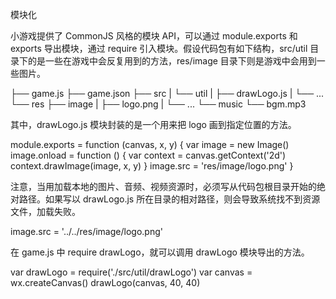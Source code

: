 
模块化

小游戏提供了 CommonJS 风格的模块 API，可以通过 module.exports 和 exports 导出模块，通过 require 引入模块。假设代码包有如下结构，src/util 目录下的是一些在游戏中会反复用到的方法，res/image 目录下则是游戏中会用到一些图片。

├── game.js
├── game.json
├── src
|   └── util
|       ├── drawLogo.js
|       └── ...
└── res
    ├── image
    |   ├── logo.png
    |   └── ...
    └── music
        └── bgm.mp3

其中，drawLogo.js 模块封装的是一个用来把 logo 画到指定位置的方法。

module.exports = function (canvas, x, y) {
    var image = new Image()
    image.onload = function () {
        var context = canvas.getContext('2d')
        context.drawImage(image, x, y)
    }
    image.src = 'res/image/logo.png'
}

注意，当用加载本地的图片、音频、视频资源时，必须写从代码包根目录开始的绝对路径。如果写以 drawLogo.js 所在目录的相对路径，则会导致系统找不到资源文件，加载失败。

image.src = '../../res/image/logo.png'

在 game.js 中 require drawLogo，就可以调用 drawLogo 模块导出的方法。

var drawLogo = require('./src/util/drawLogo')
var canvas = wx.createCanvas()
drawLogo(canvas, 40, 40)

